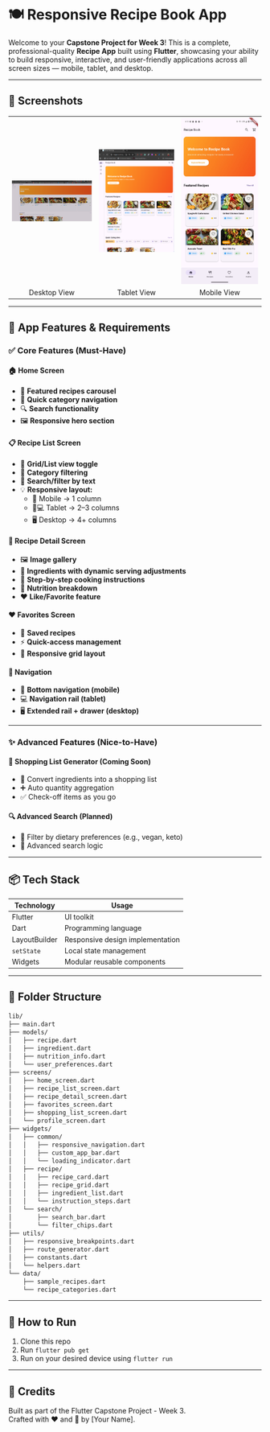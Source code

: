 # 🍽️ Responsive Recipe Book App

Welcome to your **Capstone Project for Week 3**! This is a complete, professional-quality **Recipe App** built using **Flutter**, showcasing your ability to build responsive, interactive, and user-friendly applications across all screen sizes — mobile, tablet, and desktop.



---

## 📸 Screenshots

<table>
  <tr>
    <td><img src="assets/images/recipe_app.png" alt="Desktop View" width="300"/></td>
    <td><img src="assets/images/recipe_tab.png" alt="Tablet View" width="300"/></td>
    <td><img src="assets/images/recipe_mobile.jpg" alt="Mobile View" width="300"/></td>
  </tr>
  <tr>
    <td align="center">Desktop View</td>
    <td align="center">Tablet View</td>
    <td align="center">Mobile View</td>
  </tr>
</table>


---

## 🧩 App Features & Requirements

### ✅ Core Features (Must-Have)

#### 🏠 Home Screen
- 🎠 **Featured recipes carousel**
- 🚀 **Quick category navigation**
- 🔍 **Search functionality**
- 🖼️ **Responsive hero section**

#### 📋 Recipe List Screen
- 🔄 **Grid/List view toggle**
- 📂 **Category filtering**
- 🔎 **Search/filter by text**
- 💡 **Responsive layout:**
    - 📱 Mobile → 1 column
    - 📱💻 Tablet → 2–3 columns
    - 🖥️ Desktop → 4+ columns

#### 📖 Recipe Detail Screen
- 🖼️ **Image gallery**
- 🧂 **Ingredients with dynamic serving adjustments**
- 📝 **Step-by-step cooking instructions**
- 🍎 **Nutrition breakdown**
- ❤️ **Like/Favorite feature**

#### ❤️ Favorites Screen
- 📌 **Saved recipes**
- ⚡ **Quick-access management**
- 🧱 **Responsive grid layout**

#### 🧭 Navigation
- 📱 **Bottom navigation (mobile)**
- 💻 **Navigation rail (tablet)**
- 🖥️ **Extended rail + drawer (desktop)**

---

### ✨ Advanced Features (Nice-to-Have)

#### 🛒 Shopping List Generator (Coming Soon)
- 🧾 Convert ingredients into a shopping list
- ➕ Auto quantity aggregation
- ✅ Check-off items as you go

#### 🔍 Advanced Search (Planned)
- 🥦 Filter by dietary preferences (e.g., vegan, keto)
- 🎯 Advanced search logic

---

## 📦 Tech Stack

| Technology    | Usage                            |
|---------------|----------------------------------|
| Flutter       | UI toolkit                       |
| Dart          | Programming language             |
| LayoutBuilder | Responsive design implementation |
| `setState`    | Local state management           |
| Widgets       | Modular reusable components      |

---

## 📁 Folder Structure

```
lib/
├── main.dart
├── models/
│   ├── recipe.dart
│   ├── ingredient.dart
│   ├── nutrition_info.dart
│   └── user_preferences.dart
├── screens/
│   ├── home_screen.dart
│   ├── recipe_list_screen.dart
│   ├── recipe_detail_screen.dart
│   ├── favorites_screen.dart
│   ├── shopping_list_screen.dart
│   └── profile_screen.dart
├── widgets/
│   ├── common/
│   │   ├── responsive_navigation.dart
│   │   ├── custom_app_bar.dart
│   │   └── loading_indicator.dart
│   ├── recipe/
│   │   ├── recipe_card.dart
│   │   ├── recipe_grid.dart
│   │   ├── ingredient_list.dart
│   │   └── instruction_steps.dart
│   └── search/
│       ├── search_bar.dart
│       └── filter_chips.dart
├── utils/
│   ├── responsive_breakpoints.dart
│   ├── route_generator.dart
│   ├── constants.dart
│   └── helpers.dart
└── data/
    ├── sample_recipes.dart
    └── recipe_categories.dart
```

---


## 🔧 How to Run

1. Clone this repo
2. Run `flutter pub get`
3. Run on your desired device using `flutter run`

---

## 👏 Credits

Built as part of the Flutter Capstone Project - Week 3.  
Crafted with ❤️ and 🍳 by [Your Name].
